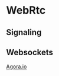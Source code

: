 

# WebRtc

## Signaling

## Websockets

[Agora.io](https://sso2.agora.io/en/v4/signup/with-email, "Agora.io")